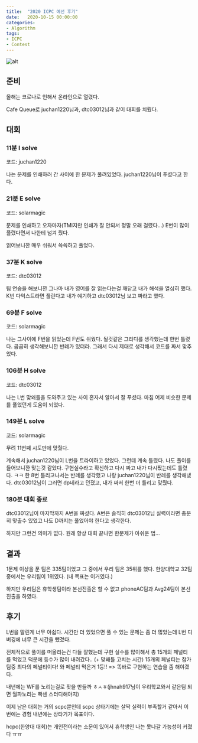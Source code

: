 ```yaml
---
title:  "2020 ICPC 예선 후기"
date:   2020-10-15 00:00:00
categories:
- Algorithm
tags:
- ICPC
- Contest
---
```



![alt](https://i.imgur.com/K0I61O6.jpg)

## 준비

올해는 코로나로 인해서 온라인으로 열렸다.

Cafe Queue로 juchan1220님과, dtc03012님과 같이 대회를 치뤘다.

## 대회

### 11분 I solve

코드: juchan1220

나는 문제를 인쇄하러 간 사이에 한 문제가 풀려있었다.
juchan1220님이 푸셨다고 한다.

### 21분 E solve

코드: solarmagic

문제를 인쇄하고 오자마자(TMI지만 인쇄가 잘 안되서 정말 오래 걸렸다...) E번이 많이 풀렸다면서 나한테 넘겨 줬다.

읽어보니깐 매우 쉬워서 쓱쓱하고 풀었다.

### 37분 K solve

코드: dtc03012

팀 연습을 해보니깐 그나마 내가 영어를 잘 읽는다는걸 깨닫고 내가 해석을 열심히 했다. K번 다익스트라면 풀린다고 내가 얘기하고 dtc03012님 보고 짜라고 했다.

### 69분 F solve

코드: solarmagic

나는 그사이에 F번을 읽었는데 F번도 쉬웠다. 될것같은 그리디를 생각했는데 한번 틀렸다. 곰곰히 생각해보니깐 반례가 있더라. 그래서 다시 제대로 생각해서 코드를 짜서 맞추었다.

### 106분 H solve

코드: dtc03012

나는 L번 맞왜틀을 도와주고 있는 사이 혼자서 알아서 잘 푸셨다. 마침 어제 비슷한 문제를 풀었던게 도움이 되었다.

### 149분 L solve

코드: solarmagic

무려 11번째 시도만에 맞췄다.

계속해서 juchan1220님이 L번을 트라이하고 있었다. 그런데 계속 틀렸다. 나도 풀이를 들어보니깐 맞는것 같았다. 구현실수라고 확신하고 다시 짜고 내가 다시짰는데도 틀렸다. ㅋㅋ 한 8번 틀리고나서는 반례를 생각했고 나랑 juchan1220님이 반례를 생각해냈다. dtc03012님이 그러면 dp네라고 던졌고, 내가 짜서 한번 더 틀리고 맞췄다.

### 180분 대회 종료

dtc03012님이 마지막까지 A번을 짜셨다. A번은 솔직히 dtc03012님 실력이라면 충분히 맞출수 있었고 나도 D까지는 풀었어야 한다고 생각한다.

하지만 그런건 의미가 없다. 원래 항상 대회 끝나면 한문제가 아쉬운 법...

## 결과

1문제 이상을 푼 팀은 335팀이었고 그 중에서 우리 팀은 35위를 했다. 한양대학교 32팀 중에서는 우리팀이 1위였다. (내 목표는 이거였다.)

하지만 우리팀은 휴학생팀이라 본선진출은 할 수 없고 phoneAC팀과 Avg24팀이 본선 진출을 하였다.

## 후기

L번을 말린게 너무 아쉽다. 시간만 더 있었으면 풀 수 있는 문제는 좀 더 많았는데 L번 디버깅에 너무 큰 시간을 뺐겼다.

전체적으로 풀이를 떠올리는건 다들 잘했는데 구현 실수를 많이해서 총 15개의 페널티를 먹었고 덕분에 등수가 많이 내려갔다.. (+ 맞왜틀 고치는 시간) 15개의 페널티는 참가팀중 최다의 페널티이다! 와 페널티 먹은거 1등!! => 똑바로 구현하는 연습을 좀 해야겠다.

내년에는 WF를 노리는걸로 팟을 만들까 ㅎㅅㅎ(jhnah917님이 우리학교와서 같은팀 되면 월파노리는 빡센 스터디해야지)

이제 남은 대회는 거의 scpc뿐인데 scpc 상타기에는 살짝 실력이 부족할거 같아서 이번에는 경험 내년에는 상타기가 목표이다.

hcpc(한양대 대회)는 개인전이라는 소문이 있어서 휴학생인 나는 못나갈 가능성이 커졌다 ㅠㅠ
